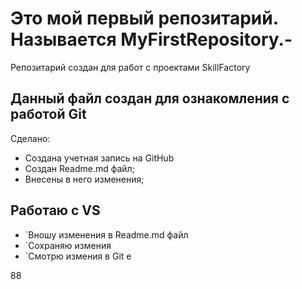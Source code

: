 # Это мой первый репозитарий. Называется **MyFirstRepository.-**
Репозитарий создан для работ с проектами SkillFactory
## Данный файл создан для ознакомления с работой **Git**
Сделано:
* Создана учетная запись на GitHub
* Создан Readme.md файл;
* Внесены в него изменения;
## Работаю с VS
* `Вношу изменения в Readme.md файл
* `Сохраняю измения
* `Смотрю измения в Git e

88
